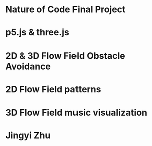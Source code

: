 # Nature of Code Final Project
# p5.js & three.js
# 2D & 3D Flow Field Obstacle Avoidance
# 2D Flow Field patterns
# 3D Flow Field music visualization
# Jingyi Zhu
